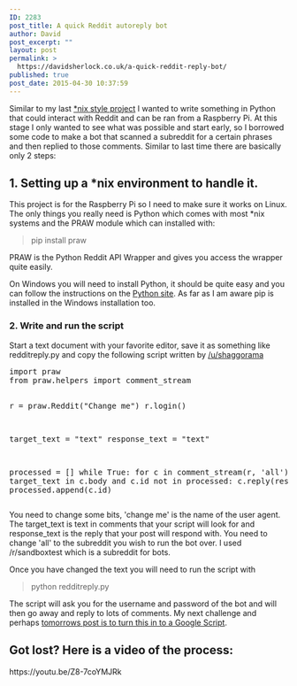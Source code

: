 ```yaml
---
ID: 2283
post_title: A quick Reddit autoreply bot
author: David
post_excerpt: ""
layout: post
permalink: >
  https://davidsherlock.co.uk/a-quick-reddit-reply-bot/
published: true
post_date: 2015-04-30 10:37:59
---
```

Similar to my last <a href="http://davidsherlock.co.uk/twitter-questionrevision-bot/">*nix style project</a> I wanted to write something in Python that could interact with Reddit and can be ran from a Raspberry Pi. At this stage I only wanted to see what was possible and start early, so I borrowed some code to make a bot that scanned a subreddit for a certain phrases and then replied to those comments. Similar to last time there are basically only 2 steps:
<h2>1. Setting up a *nix environment to handle it.</h2>
This project is for the Raspberry Pi so I need to make sure it works on Linux. The only things you really need is Python which comes with most *nix systems and the PRAW module which can installed with:
<blockquote>pip install praw</blockquote>
PRAW is the Python Reddit API Wrapper and gives you access the wrapper quite easily.

On Windows you will need to install Python, it should be quite easy and you can follow the instructions on the <a href="https://www.python.org/downloads/">Python site</a>. As far as I am aware pip is installed in the Windows installation too.
<h3>2. Write and run the script</h3>
Start a text document with your favorite editor, save it as something like redditreply.py and copy the following script written by <a href="http://www.reddit.com/user/shaggorama">/u/shaggorama</a>
<pre class="lang:default decode:true">import praw
from praw.helpers import comment_stream

r = praw.Reddit("Change me")
r.login()

target_text = "text"
response_text = "text"

processed = []
while True:
    for c in comment_stream(r, 'all'):
        if target_text in c.body and c.id not in processed:
            c.reply(response_text)
            processed.append(c.id)</pre>
You need to change some bits, 'change me' is the name of the user agent. The target_text is text in comments that your script will look for and response_text is the reply that your post will respond with. You need to change 'all' to the subreddit you wish to run the bot over. I used /r/sandboxtest which is a subreddit for bots.

Once you have changed the text you will need to run the script with
<blockquote>python redditreply.py</blockquote>
The script will ask you for the username and password of the bot and will then go away and reply to lots of comments. My next challenge and perhaps <a href="https://mashe.hawksey.info/2015/04/creating-a-twitter-questionrevision-bot-using-google-sheets/">tomorrows post is to turn this in to a Google Script</a>.
<h2>Got lost? Here is a video of the process:</h2>
https://youtu.be/Z8-7coYMJRk